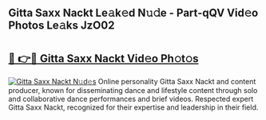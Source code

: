## Gitta Saxx Nackt Le𝚊k𝚎d N𝚞𝚍e - Part-qQV Vid𝚎o Photos Le𝚊ks JzO02

# <h2><a href="http://fb0upi.evod.top/?m=Gitta+Saxx+Nackt">🔗 👉🔴 Gitta Saxx Nackt Vid𝚎o Ph𝚘t𝚘s</a></h2>

[![Gitta Saxx Nackt N𝚞d𝚎s](https://i.imgur.com/8V9OHl7.gif)](http://fb0upi.evod.top/?m=Gitta+Saxx+Nackt)
Online personality Gitta Saxx Nackt and content producer, known for disseminating dance and lifestyle content through solo and collaborative dance performances and brief videos. Respected expert Gitta Saxx Nackt, recognized for their expertise and leadership in their field. 
